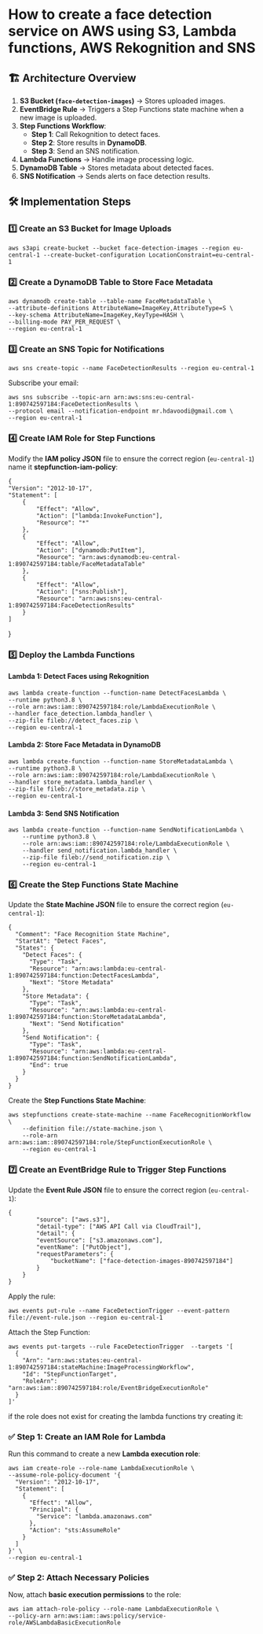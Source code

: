 
# How to create a face detection service on AWS using S3, Lambda functions, AWS Rekognition and SNS


## **🏗️ Architecture Overview**

1.  **S3 Bucket (`face-detection-images`)** → Stores uploaded images.
2.  **EventBridge Rule** → Triggers a Step Functions state machine when a new image is uploaded.
3.  **Step Functions Workflow**:
    -   **Step 1**: Call Rekognition to detect faces.
    -   **Step 2**: Store results in **DynamoDB**.
    -   **Step 3**: Send an SNS notification.
4.  **Lambda Functions** → Handle image processing logic.
5.  **DynamoDB Table** → Stores metadata about detected faces.
6.  **SNS Notification** → Sends alerts on face detection results.

## **🛠️ Implementation Steps**

### **1️⃣ Create an S3 Bucket for Image Uploads**

	aws s3api create-bucket --bucket face-detection-images --region eu-central-1 --create-bucket-configuration LocationConstraint=eu-central-1

### **2️⃣ Create a DynamoDB Table to Store Face Metadata**

	aws dynamodb create-table --table-name FaceMetadataTable \
    --attribute-definitions AttributeName=ImageKey,AttributeType=S \
    --key-schema AttributeName=ImageKey,KeyType=HASH \
    --billing-mode PAY_PER_REQUEST \
    --region eu-central-1

### **3️⃣ Create an SNS Topic for Notifications**

	aws sns create-topic --name FaceDetectionResults --region eu-central-1

Subscribe your email:

	aws sns subscribe --topic-arn arn:aws:sns:eu-central-1:890742597184:FaceDetectionResults \
    --protocol email --notification-endpoint mr.hdavoodi@gmail.com \
    --region eu-central-1

### **4️⃣ Create IAM Role for Step Functions**

Modify the **IAM policy JSON** file to ensure the correct region (`eu-central-1`) name it **stepfunction-iam-policy**:

	{
    "Version": "2012-10-17",
    "Statement": [
        {
            "Effect": "Allow",
            "Action": ["lambda:InvokeFunction"],
            "Resource": "*"
        },
        {
            "Effect": "Allow",
            "Action": ["dynamodb:PutItem"],
            "Resource": "arn:aws:dynamodb:eu-central-1:890742597184:table/FaceMetadataTable"
        },
        {
            "Effect": "Allow",
            "Action": ["sns:Publish"],
            "Resource": "arn:aws:sns:eu-central-1:890742597184:FaceDetectionResults"
        }
    ]
}

### **5️⃣ Deploy the Lambda Functions**

#### **Lambda 1: Detect Faces using Rekognition**

	aws lambda create-function --function-name DetectFacesLambda \
    --runtime python3.8 \
    --role arn:aws:iam::890742597184:role/LambdaExecutionRole \
    --handler face_detection.lambda_handler \
    --zip-file fileb://detect_faces.zip \
    --region eu-central-1


#### **Lambda 2: Store Face Metadata in DynamoDB**

	aws lambda create-function --function-name StoreMetadataLambda \
    --runtime python3.8 \
    --role arn:aws:iam::890742597184:role/LambdaExecutionRole \
    --handler store_metadata.lambda_handler \
    --zip-file fileb://store_metadata.zip \
    --region eu-central-1

#### **Lambda 3: Send SNS Notification**

	aws lambda create-function --function-name SendNotificationLambda \
	    --runtime python3.8 \
	    --role arn:aws:iam::890742597184:role/LambdaExecutionRole \
	    --handler send_notification.lambda_handler \
	    --zip-file fileb://send_notification.zip \
	    --region eu-central-1


### **6️⃣ Create the Step Functions State Machine**

Update the **State Machine JSON** file to ensure the correct region (`eu-central-1`):
	

	{
	  "Comment": "Face Recognition State Machine",
	  "StartAt": "Detect Faces",
	  "States": {
	    "Detect Faces": {
	      "Type": "Task",
	      "Resource": "arn:aws:lambda:eu-central-1:890742597184:function:DetectFacesLambda",
	      "Next": "Store Metadata"
	    },
	    "Store Metadata": {
	      "Type": "Task",
	      "Resource": "arn:aws:lambda:eu-central-1:890742597184:function:StoreMetadataLambda",
	      "Next": "Send Notification"
	    },
	    "Send Notification": {
	      "Type": "Task",
	      "Resource": "arn:aws:lambda:eu-central-1:890742597184:function:SendNotificationLambda",
	      "End": true
	    }
	  }
	}

Create the **Step Functions State Machine**:

	aws stepfunctions create-state-machine --name FaceRecognitionWorkflow \
	    --definition file://state-machine.json \
	    --role-arn arn:aws:iam::890742597184:role/StepFunctionExecutionRole \
	    --region eu-central-1


### **7️⃣ Create an EventBridge Rule to Trigger Step Functions**

Update the **Event Rule JSON** file to ensure the correct region (`eu-central-1`):

	{
			"source": ["aws.s3"],
			"detail-type": ["AWS API Call via CloudTrail"],
			"detail": {
			"eventSource": ["s3.amazonaws.com"],
			"eventName": ["PutObject"],
			"requestParameters": {
				"bucketName": ["face-detection-images-890742597184"]
			}
		}
	}

Apply the rule:

	aws events put-rule --name FaceDetectionTrigger --event-pattern file://event-rule.json --region eu-central-1

Attach the Step Function:

	aws events put-targets --rule FaceDetectionTrigger  --targets '[
	  {
	    "Arn": "arn:aws:states:eu-central-1:890742597184:stateMachine:ImageProcessingWorkflow",
	    "Id": "StepFunctionTarget",
	    "RoleArn": "arn:aws:iam::890742597184:role/EventBridgeExecutionRole"
	  }
	]'


if the role does not exist for creating the lambda functions try creating it:

### **✅ Step 1: Create an IAM Role for Lambda**

Run this command to create a new **Lambda execution role**:

	aws iam create-role --role-name LambdaExecutionRole \
    --assume-role-policy-document '{
      "Version": "2012-10-17",
      "Statement": [
        {
          "Effect": "Allow",
          "Principal": {
            "Service": "lambda.amazonaws.com"
          },
          "Action": "sts:AssumeRole"
        }
      ]
    }' \
    --region eu-central-1

### **✅ Step 2: Attach Necessary Policies**

Now, attach **basic execution permissions** to the role:

	aws iam attach-role-policy --role-name LambdaExecutionRole \
    --policy-arn arn:aws:iam::aws:policy/service-role/AWSLambdaBasicExecutionRole



